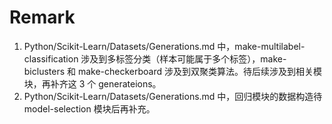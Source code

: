 # Remark

1. Python/Scikit-Learn/Datasets/Generations.md 中，make-multilabel-classification 涉及到多标签分类（样本可能属于多个标签），make-biclusters 和 make-checkerboard 涉及到双聚类算法。待后续涉及到相关模块，再补齐这 3 个 generateions。
2. Python/Scikit-Learn/Datasets/Generations.md 中，回归模块的数据构造待 model-selection 模块后再补充。




